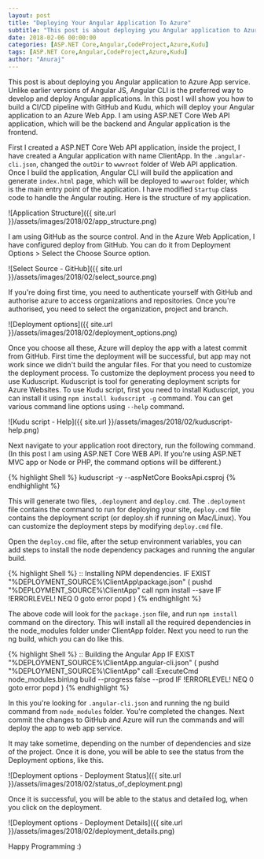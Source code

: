 ```yaml
---
layout: post
title: "Deploying Your Angular Application To Azure"
subtitle: "This post is about deploying you Angular application to Azure App service. Unlike earlier versions of Angular JS, Angular CLI is the preferred way to develop and deploy Angular applications. In this post I will show you how to build a CI/CD pipeline with GitHub and Kudu, which will deploy your Angular application to an Azure Web App."
date: 2018-02-06 00:00:00
categories: [ASP.NET Core,Angular,CodeProject,Azure,Kudu]
tags: [ASP.NET Core,Angular,CodeProject,Azure,Kudu]
author: "Anuraj"
---
```

This post is about deploying you Angular application to Azure App service. Unlike earlier versions of Angular JS, Angular CLI is the preferred way to develop and deploy Angular applications. In this post I will show you how to build a CI/CD pipeline with GitHub and Kudu, which will deploy your Angular application to an Azure Web App. I am using ASP.NET Core Web API application, which will be the backend and Angular application is the frontend. 

First I created a ASP.NET Core Web API application, inside the project, I have created a Angular application with name ClientApp. In the `.angular-cli.json`, changed the `outDir` to `wwwroot` folder of Web API application. Once I build the application, Angular CLI will build the application and generate `index.html` page, which will be deployed to `wwwroot` folder, which is the main entry point of the application. I have modified `Startup` class code to handle the Angular routing. Here is the structure of my application.

![Application Structure]({{ site.url }}/assets/images/2018/02/app_structure.png)

I am using GitHub as the source control. And in the Azure Web Application, I have configured deploy from GitHub. You can do it from Deployment Options &gt; Select the Choose Source option.

![Select Source - GitHub]({{ site.url }}/assets/images/2018/02/select_source.png)

If you're doing first time, you need to authenticate yourself with GitHub and authorise azure to access organizations and repositories. Once you're authorised, you need to select the organization, project and branch. 

![Deployment options]({{ site.url }}/assets/images/2018/02/deployment_options.png)

Once you choose all these, Azure will deploy the app with a latest commit from GitHub. First time the deployment will be successful, but app may not work since we didn't build the angular files. For that you need to customize the deployment process. To customize the deployment process you need to use Kuduscript. Kuduscript is tool for generating deployment scripts for Azure Websites. To use Kudu script, first you need to install Kuduscript, you can install it using `npm install kuduscript -g` command. You can get various command line options using `--help` command.

![Kudu script - Help]({{ site.url }}/assets/images/2018/02/kuduscript-help.png)

Next navigate to your application root directory, run the following command.(In this post I am using ASP.NET Core WEB API. If you're using ASP.NET MVC app or Node or PHP, the command options will be different.)

{% highlight Shell %}
kuduscript -y --aspNetCore BooksApi.csproj
{% endhighlight %}

This will generate two files, `.deployment` and `deploy.cmd`. The `.deployment` file contains the command to run for deploying your site, `deploy.cmd` file contains the deployment script (or deploy.sh if running on Mac/Linux). You can customize the deployment steps by modifying `deploy.cmd` file.

Open the `deploy.cmd` file, after the setup environment variables, you can add steps to install the node dependency packages and running the angular build.

{% highlight Shell %}
:: Installing NPM dependencies.
IF EXIST "%DEPLOYMENT_SOURCE%\ClientApp\package.json" (
  pushd "%DEPLOYMENT_SOURCE%\ClientApp"
  call npm install --save
  IF !ERRORLEVEL! NEQ 0 goto error
  popd
)
{% endhighlight %}

The above code will look for the `package.json` file, and run `npm install` command on the directory. This will install all the required dependencies in the node_modules folder under ClientApp folder. Next you need to run the ng build, which you can do like this.

{% highlight Shell %}
:: Building the Angular App
IF EXIST "%DEPLOYMENT_SOURCE%\ClientApp\.angular-cli.json" (
  pushd "%DEPLOYMENT_SOURCE%\ClientApp"
  call :ExecuteCmd node_modules\.bin\ng build --progress false --prod
  IF !ERRORLEVEL! NEQ 0 goto error
  popd
)
{% endhighlight %}

In this you're looking for `.angular-cli.json` and running the ng build command from `node_modules` folder. You're completed the changes. Next commit the changes to GitHub and Azure will run the commands and will deploy the app to web app service.

It may take sometime, depending on the number of dependencies and size of the project. Once it is done, you will be able to see the status from the Deployment options, like this.

![Deployment options - Deployment Status]({{ site.url }}/assets/images/2018/02/status_of_deployment.png)

Once it is successful, you will be able to the status and detailed log, when you click on the deployment.

![Deployment options - Deployment Details]({{ site.url }}/assets/images/2018/02/deployment_details.png)

Happy Programming :)
